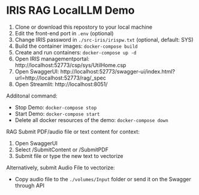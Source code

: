 # IRIS RAG LocalLLM Demo
 1. Clone or download this repostory to your local machine
 2. Edit the front-end port in `.env` (optional)
 3. Change IRIS password in `./src-iris/irispw.txt` (optional, default: SYS)
 4. Build the container images: `docker-compose build`
 5. Create and run containers: `docker-compose up -d`
 6. Open IRIS managementportal: http://localhost:52773/csp/sys/UtilHome.csp
 7. Open SwaggerUI: http://localhost:52773/swagger-ui/index.html?url=http://localhost:52773/rag/_spec
 8. Open Streamlit: http://localhost:8051/
    
 Additonal command:
  - Stop Demo: `docker-compose stop`
  - Start Demo: `docker-compose start`
  - Delete all docker resources of the demo: `docker-compose down`
    
RAG
 Submit PDF/audio file or text content for context:
 1. Open SwaggerUI
 2. Select /SubmitContent or /SubmitPDF
 3. Submit file or type the new text to vectorize
 
 Alternatively, submit Audio File to vectorize:
 - Copy audio file to the `./volumes/Input` folder or send it on the Swagger through API
